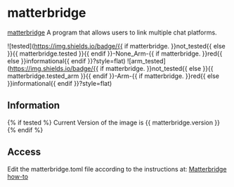 # matterbridge

[matterbridge](https://github.com/42wim/matterbridge) A program that allows users to link multiple chat platforms.

![tested](https://img.shields.io/badge/{{ if matterbridge. }}not_tested{{ else }}{{ matterbridge.tested }}{{ endif }}-None_Arm-{{ if matterbridge. }}red{{ else }}informational{{ endif }}?style=flat)
![arm_tested](https://img.shields.io/badge/{{ if matterbridge. }}not_tested{{ else }}{{ matterbridge.tested_arm }}{{ endif }}-Arm-{{ if matterbridge. }}red{{ else }}informational{{ endif }}?style=flat)

## Information

{% if tested %}
Current Version of the image is {{ matterbridge.version }}
{% endif %}

## Access

Edit the matterbridge.toml file according to the instructions at:
[Matterbridge how-to](https://github.com/42wim/matterbridge/wiki/How-to-create-your-config)
